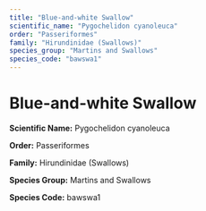 ```yaml
---
title: "Blue-and-white Swallow"
scientific_name: "Pygochelidon cyanoleuca"
order: "Passeriformes"
family: "Hirundinidae (Swallows)"
species_group: "Martins and Swallows"
species_code: "bawswa1"
---
```


# Blue-and-white Swallow

**Scientific Name:** Pygochelidon cyanoleuca

**Order:** Passeriformes

**Family:** Hirundinidae (Swallows)

**Species Group:** Martins and Swallows

**Species Code:** bawswa1
